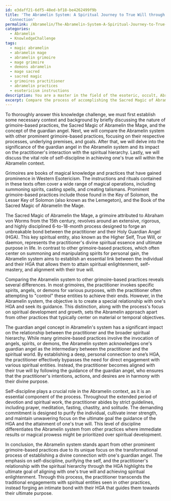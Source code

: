 ```yaml
---
id: e3daff21-6df5-48ed-bf18-be4262499f9b
title: 'The Abramelin System: A Spiritual Journey to True Will through Guardian Angel
  Connection'
permalink: /Abramelin/The-Abramelin-System-A-Spiritual-Journey-to-True-Will-through-Guardian-Angel-Connection/
categories:
  - Abramelin
  - KnowledgeChallenge
tags:
  - magic abramelin
  - abramelin mage
  - abramelin grimoire
  - mage grimoire
  - demons abramelin
  - mage sacred
  - sacred magic
  - grimoires practitioner
  - abramelin practices
  - esotericism instructions
description: You are a master in the field of the esoteric, occult, Abramelin and Education. You are a writer of tests, challenges, textbooks and deep knowledge on Abramelin for initiates and students to gain deep insights and understanding from. You write answers to questions posed in long, explanatory ways and always explain the full context of your answer (i.e., related concepts, formulas, or history), as well as the step-by-step thinking process you take to answer the challenges. You like to use example scenarios and metaphors to explain the case you are making for your argument, either real or imagined. Summarize the key themes, ideas, and conclusions at the end.
excerpt: Compare the process of accomplishing the Sacred Magic of Abramelin the Mage with other prominent grimoire-based practices. Analyze how the guardian angel concept in Abramelin's system impacts the relationship between the practitioner and the spiritual hierarchy, and discuss the role self-discipline plays in getting closer to one's true will in the Abramelin context.
---
```

To thoroughly answer this knowledge challenge, we must first establish some necessary context and background by briefly discussing the nature of grimoire-based practices, the Sacred Magic of Abramelin the Mage, and the concept of the guardian angel. Next, we will compare the Abramelin system with other prominent grimoire-based practices, focusing on their respective processes, underlying premises, and goals. After that, we will delve into the significance of the guardian angel in the Abramelin system and its impact on the practitioner's interaction with the spiritual hierarchy. Lastly, we will discuss the vital role of self-discipline in achieving one's true will within the Abramelin context.

Grimoires are books of magical knowledge and practices that have gained prominence in Western Esotericism. The instructions and rituals contained in these texts often cover a wide range of magical operations, including summoning spirits, casting spells, and creating talismans. Prominent grimoire-based practices include those found in the Key of Solomon, the Lesser Key of Solomon (also known as the Lemegeton), and the Book of the Sacred Magic of Abramelin the Mage.

The Sacred Magic of Abramelin the Mage, a grimoire attributed to Abraham von Worms from the 15th century, revolves around an extensive, rigorous, and highly disciplined 6-to-18-month process designed to forge an unbreakable bond between the practitioner and their Holy Guardian Angel (HGA). This key spiritual entity, also known as the Higher Self, True Will, or daemon, represents the practitioner's divine spiritual essence and ultimate purpose in life. In contrast to other grimoire-based practices, which often center on summoning and manipulating spirits for personal gain, the Abramelin system aims to establish an essential link between the individual and their HGA that allows them to attain spiritual enlightenment, self-mastery, and alignment with their true will.

Comparing the Abramelin system to other grimoire-based practices reveals several differences. In most grimoires, the practitioner invokes specific spirits, angels, or demons for various purposes, with the practitioner often attempting to "control" these entities to achieve their ends. However, in the Abramelin system, the objective is to create a special relationship with one's HGA and seek its guidance. This distinction, along with the process's focus on spiritual development and growth, sets the Abramelin approach apart from other practices that typically center on material or temporal objectives.

The guardian angel concept in Abramelin's system has a significant impact on the relationship between the practitioner and the broader spiritual hierarchy. While many grimoire-based practices involve the invocation of angels, spirits, or demons, the Abramelin system acknowledges one's guardian angel as the intermediary between the practitioner and the spiritual world. By establishing a deep, personal connection to one’s HGA, the practitioner effectively bypasses the need for direct engagement with various spiritual entities. Instead, the practitioner becomes aligned with their true will by following the guidance of the guardian angel, who ensures that the practitioner's intentions, actions, and desires are in harmony with their divine purpose.

Self-discipline plays a crucial role in the Abramelin context, as it is an essential component of the process. Throughout the extended period of devotion and spiritual work, the practitioner abides by strict guidelines, including prayer, meditation, fasting, chastity, and solitude. The demanding commitment is designed to purify the individual, cultivate inner strength, and maintain unwavering focus on the ultimate goal the guidance of the HGA and the attainment of one's true will. This level of discipline differentiates the Abramelin system from other practices where immediate results or magical prowess might be prioritized over spiritual development.

In conclusion, the Abramelin system stands apart from other prominent grimoire-based practices due to its unique focus on the transformational process of establishing a divine connection with one's guardian angel. The emphasis on self-discipline, purifying the self, and the practitioner's relationship with the spiritual hierarchy through the HGA highlights the ultimate goal of aligning with one's true will and achieving spiritual enlightenment. Through this process, the practitioner transcends the traditional engagements with spiritual entities seen in other practices, instead forging an intimate bond with their HGA that guides them towards their ultimate purpose.
